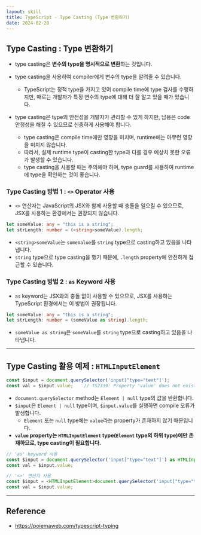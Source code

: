 ```yaml
---
layout: skill
title: TypeScript - Type Casting (Type 변환하기)
date: 2024-02-28
---
```





## Type Casting : Type 변환하기

- type casting은 **변수의 type을 명시적으로 변환**하는 것입니다.

- type casting을 사용하여 compiler에게 변수의 type을 알려줄 수 있습니다.
    - TypeScript는 정적 type을 가지고 있어 compile time에 type 검사를 수행하지만, 때로는 개발자가 특정 변수의 type에 대해 더 잘 알고 있을 때가 있습니다.

- type casting은 type의 안전성을 개발자가 관리할 수 있게 하지만, 남용은 code 안정성을 해칠 수 있으므로 신중하게 사용해야 합니다.
    - type casting은 compile time에만 영향을 미치며, runtime에는 아무런 영향을 미치지 않습니다.
    - 따라서, 실제 runtime type이 casting한 type과 다를 경우 예상치 못한 오류가 발생할 수 있습니다.
    - type casting을 사용할 때는 주의해야 하며, type guard를 사용하여 runtime에 type을 확인하는 것이 좋습니다.


### Type Casting 방법 1 : `<>` Operator 사용

- `<>` 연산자는 JavaScript의 JSX와 함께 사용할 때 충돌을 일으킬 수 있으므로, JSX를 사용하는 환경에서는 권장되지 않습니다.

```typescript
let someValue: any = "this is a string";
let strLength: number = (<string>someValue).length;
```

- `<string>someValue`는 `someValue`를 `string` type으로 casting하고 있음을 나타냅니다.
- `string` type으로 type casting을 했기 때문에, `.length` property에 안전하게 접근할 수 있습니다.


### Type Casting 방법 2 : `as` Keyword 사용

- `as` keyword는 JSX와의 충돌 없이 사용할 수 있으므로, JSX를 사용하는 TypeScript 환경에서는 이 방법이 권장됩니다.

```typescript
let someValue: any = "this is a string";
let strLength: number = (someValue as string).length;
```

- `someValue as string`은 `someValue`를 `string` type으로 casting하고 있음을 나타냅니다.




---




## Type Casting 활용 예제 : `HTMLInputElement`

```typescript
const $input = document.querySelector('input["type="text"]');
const val = $input.value;    // TS2339: Property 'value' does not exist on type 'Element'.
```

- `document.querySelector` method는 `Element | null` type의 값을 반환합니다.
- `$input`은 `Element | null` type이며, `$input.value`를 실행하면 compile 오류가 발생합니다.
    - `Element` 또는 `null` type에는 `value`라는 property가 존재하지 않기 때문입니다.
- **`value` property는 `HTMLInputElement` type(`Element` type의 하위 type)에만 존재하므로, type casting이 필요합니다.**

```typescript
// 'as' keyword 사용
const $input = document.querySelector('input["type="text"]') as HTMLInputElement;
const val = $input.value;
```

```typescript
// '<>' 연산자 사용
const $input = <HTMLInputElement>document.querySelector('input["type="text"]');
const val = $input.value;
```




---




## Reference

- <https://poiemaweb.com/typescript-typing>
